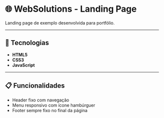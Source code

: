 # 🌐 WebSolutions - Landing Page

Landing page de exemplo desenvolvida para portfólio.  

---

## 🚀 Tecnologias
- **HTML5**
- **CSS3**
- **JavaScript**

---

## 📋 Funcionalidades
- Header fixo com navegação  
- Menu responsivo com ícone hambúrguer  
- Footer sempre fixo no final da página  
